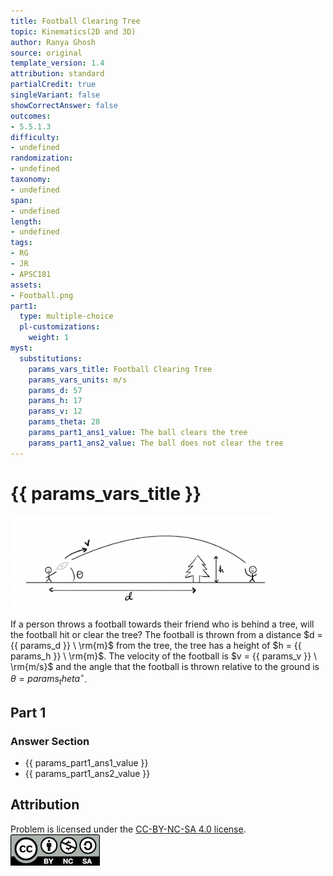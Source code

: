```yaml
---
title: Football Clearing Tree
topic: Kinematics(2D and 3D)
author: Ranya Ghosh
source: original
template_version: 1.4
attribution: standard
partialCredit: true
singleVariant: false
showCorrectAnswer: false
outcomes:
- 5.5.1.3
difficulty:
- undefined
randomization:
- undefined
taxonomy:
- undefined
span:
- undefined
length:
- undefined
tags:
- RG
- JR
- APSC181
assets:
- Football.png
part1:
  type: multiple-choice
  pl-customizations:
    weight: 1
myst:
  substitutions:
    params_vars_title: Football Clearing Tree
    params_vars_units: m/s
    params_d: 57
    params_h: 17
    params_v: 12
    params_theta: 28
    params_part1_ans1_value: The ball clears the tree
    params_part1_ans2_value: The ball does not clear the tree
---
```

# {{ params_vars_title }}
<img src="Football.png" width=85%>

If a person throws a football towards their friend who is behind a tree, will the football hit or clear the tree?
The football is thrown from a distance $d = {{ params_d }} \ \rm{m}$ from the tree, the tree has a height of $h = {{ params_h }} \ \rm{m}$.
The velocity of the football is $v = {{ params_v }} \ \rm{m/s}$ and the angle that the football is thrown relative to the ground is $\theta = {{ params_theta }}^{\circ}$.

## Part 1

### Answer Section

- {{ params_part1_ans1_value }}
- {{ params_part1_ans2_value }}

## Attribution

Problem is licensed under the [CC-BY-NC-SA 4.0 license](https://creativecommons.org/licenses/by-nc-sa/4.0/).<br> ![The Creative Commons 4.0 license requiring attribution-BY, non-commercial-NC, and share-alike-SA license.](https://raw.githubusercontent.com/firasm/bits/master/by-nc-sa.png)